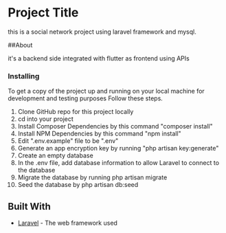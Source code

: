 # Project Title

this is a social network project using laravel framework and mysql.

##About

it's a backend side integrated with flutter as frontend using APIs


### Installing

To get a copy of the project up and running on your local machine for development and testing purposes Follow these steps.

1. Clone GitHub repo for this project locally
2. cd into your project
3. Install Composer Dependencies by this command "composer install"
4. Install NPM Dependencies by this command "npm install"
5. Edit ".env.example" file to be ".env"
6. Generate an app encryption key by running "php artisan key:generate"
7. Create an empty database
8. In the .env file, add database information to allow Laravel to connect to the database
9. Migrate the database by running php artisan migrate
10. Seed the database by php artisan db:seed

## Built With 



* <a href="https://laravel.com">Laravel</a> - The web framework used

